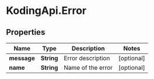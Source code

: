 # KodingApi.Error

## Properties
Name | Type | Description | Notes
------------ | ------------- | ------------- | -------------
**message** | **String** | Error description | [optional] 
**name** | **String** | Name of the error | [optional] 


